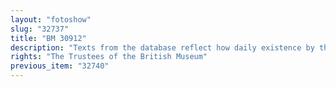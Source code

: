 ```yaml
---
layout: "fotoshow"
slug: "32737"
title: "BM 30912"
description: "Texts from the database reflect how daily existence by the rivers of Babylon was a constant struggle to get access to the canals that irrigated the fields. Even though Babylonian elite society in this period was centered in urban areas, subsistence was primarily agricultural and the villages in the hinterland were the economic backbone of the cities and temples. <br /><br />For a few texts that illustrate this situation:<br /><br /><p><a href=\"http://nabucco.arts.kuleuven.be/nabucco/items/show/25039\">BODLEIAN A 95</a>, <a href=\"http://nabucco.arts.kuleuven.be/nabucco/items/show/25519\">HS 639</a>, <a href=\"http://nabucco.arts.kuleuven.be/nabucco/items/show/22660\">VS 5 66</a>, <span><a href=\"http://nabucco.arts.kuleuven.be/nabucco/items/show/29659\">BM 30590</a>, <a href=\"http://nabucco.arts.kuleuven.be/nabucco/items/show/28960\"><span>Liverpool 29-11-77,20</span></a></span></p>"
rights: "The Trustees of the British Museum"
previous_item: "32740"
---
```

